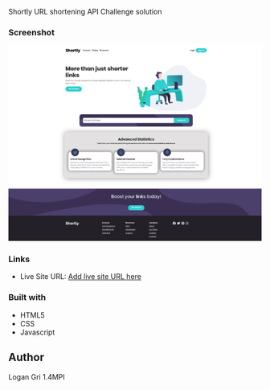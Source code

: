 Shortly URL shortening API Challenge solution

### Screenshot

![](./screenshot.jpg)

### Links
- Live Site URL: [Add live site URL here](https://your-live-site-url.com)

### Built with

- HTML5 
- CSS 
- Javascript



## Author
Logan Gri 1.4MPI
